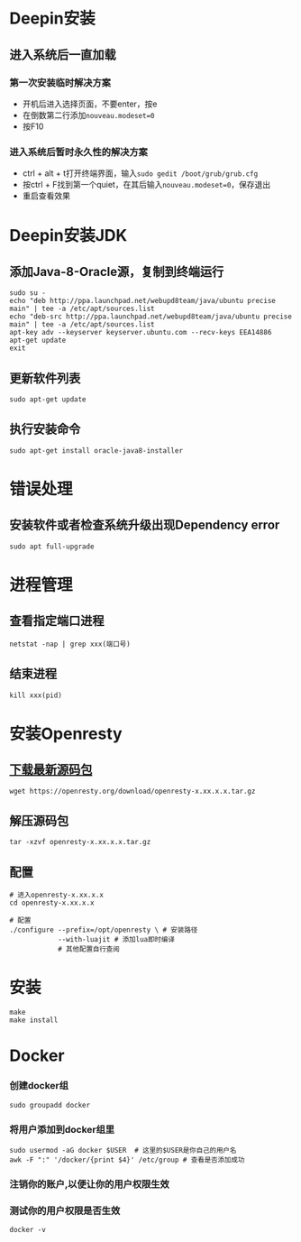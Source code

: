 # Deepin安装
## 进入系统后一直加载
### 第一次安装临时解决方案
- 开机后进入选择页面，不要enter，按e
- 在倒数第二行添加`nouveau.modeset=0`
- 按F10
### 进入系统后暂时永久性的解决方案
- ctrl + alt + t打开终端界面，输入`sudo gedit /boot/grub/grub.cfg`
- 按ctrl + F找到第一个quiet，在其后输入`nouveau.modeset=0`，保存退出
- 重启查看效果

# Deepin安装JDK
## 添加Java-8-Oracle源，复制到终端运行
```
sudo su -
echo "deb http://ppa.launchpad.net/webupd8team/java/ubuntu precise main" | tee -a /etc/apt/sources.list
echo "deb-src http://ppa.launchpad.net/webupd8team/java/ubuntu precise main" | tee -a /etc/apt/sources.list
apt-key adv --keyserver keyserver.ubuntu.com --recv-keys EEA14886
apt-get update
exit
```
## 更新软件列表
```
sudo apt-get update
```
## 执行安装命令
```
sudo apt-get install oracle-java8-installer
```
# 错误处理
## 安装软件或者检查系统升级出现Dependency error
```
sudo apt full-upgrade
```

# 进程管理
## 查看指定端口进程
```netstat -nap | grep xxx(端口号)```

## 结束进程
```kill xxx(pid)```

# 安装Openresty
## [下载最新源码包](https://openresty.org/cn/download.html)
```
wget https://openresty.org/download/openresty-x.xx.x.x.tar.gz
```
## 解压源码包
```
tar -xzvf openresty-x.xx.x.x.tar.gz
```

## 配置
```
# 进入openresty-x.xx.x.x
cd openresty-x.xx.x.x

# 配置
./configure --prefix=/opt/openresty \ # 安装路径
            --with-luajit # 添加lua即时编译
            # 其他配置自行查阅
```

# 安装
```
make
make install
```

# Docker
### 创建docker组
`sudo groupadd docker`
### 将用户添加到docker组里
```
sudo usermod -aG docker $USER  # 这里的$USER是你自己的用户名
awk -F ":" '/docker/{print $4}' /etc/group # 查看是否添加成功
```
### 注销你的账户,以便让你的用户权限生效
### 测试你的用户权限是否生效
`docker -v`
